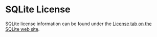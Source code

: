 # SQLite License

SQLite license information can be found under the
[License tab on the SQLite web site](https://www.sqlite.org/copyright.html).
